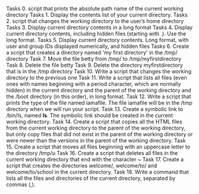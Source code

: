 Tasks 0. script that prints the absolute path name of the current working directory
Tasks 1. Display the contents list of your current directory.
Tasks 2. script that changes the working directory to the user’s home directory
Tasks 3. Display current directory contents in a long format
Tasks 4. Display current directory contents, including hidden files (starting with .). Use the long format.
Tasks 5. Display current directory contents. Long format, with user and group IDs displayed numerically, and hidden files
Tasks 6. Create a script that creates a directory named 'my first directory' in the /tmp/ directory
Task 7. Move the file betty from /tmp/ to /tmp/myfirstdirectory
Task 8. Delete the file betty
Task 9. Delete the directory myfirstdirectory that is in the /tmp directory
Task 10. Write a script that changes the working directory to the previous one
Task 11. Write a script that lists all files (even ones with names beginning with a period character, which are normally hidden) in the current directory and the parent of the working directory and the /boot directory (in this order), in long format.
Task 12. Write a script that prints the type of the file named iamafile. The file iamafile will be in the /tmp directory when we will run your script.
Task 13. Create a symbolic link to /bin/ls, named __ls__. The symbolic link should be created in the current working directory.
Task 14. Create a script that copies all the HTML files from the current working directory to the parent of the working directory, but only copy files that did not exist in the parent of the working directory or were newer than the versions in the parent of the working directory.
Task 15. Create a script that moves all files beginning with an uppercase letter to the directory /tmp/u
Task 16. Create a script that deletes all files in the current working directory that end with the character ~
Task 17. Create a script that creates the directories welcome/, welcome/to/ and welcome/to/school in the current directory.
Task 18. Write a command that lists all the files and directories of the current directory, separated by commas (,).

